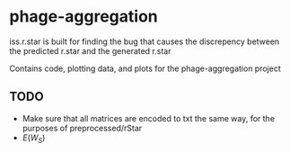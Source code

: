 # phage-aggregation

iss.r.star is built for finding the bug that causes the discrepency between the predicted r.star and the generated r.star

Contains code, plotting data, and plots for the phage-aggregation project

## TODO
- Make sure that all matrices are encoded to txt the same way, for the purposes of preprocessed/rStar
- $E(W_S)$
